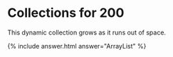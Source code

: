 # Collections for 200

This dynamic collection grows as it runs out of space.

{% include answer.html answer="ArrayList" %}
